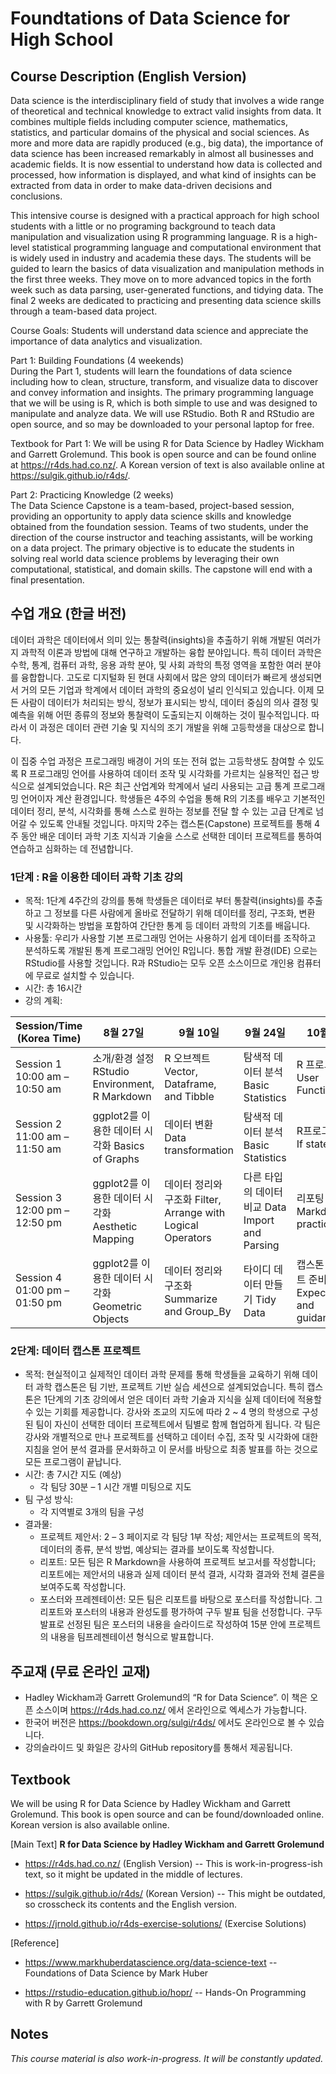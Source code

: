 # Foundtations of Data Science for High School

## Course Description (English Version)

Data science is the interdisciplinary field of study that involves a wide range of theoretical and technical knowledge to extract valid insights from data. It combines multiple fields including computer science, mathematics, statistics, and particular domains of the physical and social sciences. As more and more data are rapidly produced (e.g., big data), the importance of data science has been increased remarkably in almost all businesses and academic fields. It is now essential to understand how data is collected and processed, how information is displayed, and what kind of insights can be extracted from data in order to make data-driven decisions and conclusions.


This intensive course is designed with a practical approach for high school students with a little or no programing background to teach data manipulation and visualization using R programming language. R is a high-level statistical programming language and computational environment that is widely used in industry and academia these days. The students will be guided to learn the basics of data visualization and manipulation methods in the first three weeks. They move on to more advanced topics in the forth week such as data parsing, user-generated functions, and tidying data. The final 2 weeks are dedicated to practicing and presenting data science skills through a team-based data project. 

Course Goals: Students will understand data science and appreciate the importance of data analytics and visualization.

Part 1: Building Foundations (4 weekends)  
During the Part 1, students will learn the foundations of data science including how to clean, structure, transform, and visualize data to discover and convey information and insights. The primary programming language that we will be using is R, which is both simple to use and was designed to manipulate and analyze data. We will use RStudio. Both R and RStudio are open source, and so may be downloaded to your personal laptop for free.

Textbook for Part 1: We will be using R for Data Science by Hadley Wickham and Garrett Grolemund. This book is open source and can be found online at https://r4ds.had.co.nz/. A Korean version of text is also available online at https://sulgik.github.io/r4ds/. 

Part 2: Practicing Knowledge (2 weeks)  
The Data Science Capstone is a team-based, project-based session, providing an opportunity to apply data science skills and knowledge obtained from the foundation session. Teams of two students, under the direction of the course instructor and teaching assistants, will be working on a data project. The primary objective is to educate the students in solving real world data science problems by leveraging their own computational, statistical, and domain skills. The capstone will end with a final presentation.

## 수업 개요 (한글 버전)

데이터 과학은 데이터에서 의미 있는 통찰력(insights)을 추출하기 위해 개발된 여러가지 과학적 이론과 방법에 대해 연구하고 개발하는 융합 분야입니다. 특히 데이터 과학은 수학, 통계, 컴퓨터 과학, 응용 과학 분야, 및 사회 과학의 특정 영역을 포함한 여러 분야를 융합합니다. 고도로 디지털화 된 현대 사회에서 많은 양의 데이터가 빠르게 생성되면서 거의 모든 기업과 학계에서 데이터 과학의 중요성이 널리 인식되고 있습니다. 이제 모든 사람이 데이터가 처리되는 방식, 정보가 표시되는 방식, 데이터 중심의 의사 결정 및 예측을 위해 어떤 종류의 정보와 통찰력이 도출되는지 이해하는 것이 필수적입니다. 따라서 이 과정은 데이터 관련 기술 및 지식의 조기 개발을 위해 고등학생을 대상으로 합니다. 

이 집중 수업 과정은 프로그래밍 배경이 거의 또는 전혀 없는 고등학생도 참여할 수 있도록 R 프로그래밍 언어를 사용하여 데이터 조작 및 시각화를 가르치는 실용적인 접근 방식으로 설계되었습니다. R은 최근 산업계와 학계에서 널리 사용되는 고급 통계 프로그래밍 언어이자 계산 환경입니다. 학생들은 4주의 수업을 통해 R의 기초를 배우고 기본적인 데이터 정리, 분석, 시각화를 통해 스스로 원하는 정보를 전달 할 수 있는 고급 단계로 넘어갈 수 있도록 안내될 것입니다. 마지막 2주는 캡스톤(Capstone) 프로젝트를 통해 4주 동안 배운 데이터 과학 기초 지식과 기술을 스스로 선택한 데이터 프로젝트를 통하여 연습하고 심화하는 데 전념합니다.

### 1단계 : R을 이용한 데이터 과학 기초 강의
- 목적: 1단계 4주간의 강의를 통해 학생들은 데이터로 부터 통찰력(insights)를 추출하고 그 정보를 다른 사람에게 올바로 전달하기 위해 데이터를 정리, 구조화, 변환 및 시각화하는 방법을 포함하여 간단한 통계 등 데이터 과학의 기초를 배웁니다. 
- 사용툴: 우리가 사용할 기본 프로그래밍 언어는 사용하기 쉽게 데이터를 조작하고 분석하도록 개발된 통계 프로그래밍 언어인 R입니다. 통합 개발 환경(IDE) 으로는RStudio를 사용할 것입니다. R과 RStudio는 모두 오픈 소스이므로 개인용 컴퓨터에 무료로 설치할 수 있습니다.
- 시간: 총 16시간
- 강의 계획:   

|     Session/Time     (Korea Time)    	|     8월 27일    	|     9월 10일    	|     9월 24일    	|     10월 8일    	|
|---	|---	|---	|---	|---	|
|     Session   1     10:00   am – 10:50 am    	|     소개/환경   설정     RStudio   Environment,     R   Markdown    	|     R 오브젝트     Vector,   Dataframe, and Tibble    	|     탐색적 데이터 분석     Basic Statistics    	|     R 프로그래밍     User   Functions    	|
|     Session   2     11:00   am – 11:50 am    	|     ggplot2를   이용한 데이터   시각화 Basics of   Graphs    	|     데이터 변환     Data   transformation    	|     탐색적 데이터 분석     Basic Statistics    	|     R프로그래밍     If   statement    	|
|     Session   3     12:00   pm – 12:50 pm    	|     ggplot2를   이용한 데이터   시각화     Aesthetic   Mapping    	|     데이터 정리와   구조화      Filter,   Arrange with Logical Operators    	|     다른 타입의   데이터 비교     Data   Import and Parsing    	|     리포팅     R   Markdown practice    	|
|     Session   4     01:00   pm – 01:50 pm    	|     ggplot2를   이용한 데이터   시각화     Geometric   Objects    	|     데이터 정리와   구조화      Summarize   and Group_By    	|     타이디 데이터   만들기     Tidy   Data    	|     캡스톤 프로젝트   준비     Expectations   and guidance    	|


### 2단계: 데이터 캡스톤 프로젝트

- 목적:  현실적이고 실제적인 데이터 과학 문제를 통해 학생들을 교육하기 위해 데이터 과학 캡스톤은 팀 기반, 프로젝트 기반 실습 세션으로 설계되었습니다. 특히 캡스톤은 1단계의 기초 강의에서 얻은 데이터 과학 기술과 지식을 실제 데이터에 적용할 수 있는 기회를 제공합니다. 강사와 조교의 지도에 따라 2 ~ 4 명의 학생으로 구성된 팀이 자신이 선택한 데이터 프로젝트에서 팀별로 함께 협업하게 됩니다. 각 팀은 강사와 개별적으로 만나 프로젝트를 선택하고 데이터 수집, 조작 및 시각화에 대한 지침을 얻어 분석 결과를 문서화하고 이 문서를 바탕으로 최종 발표를 하는 것으로 모든 프로그램이 끝납니다.
- 시간: 총 7시간 지도 (예상)
    - 각 팀당 30분 – 1 시간 개별 미팅으로 지도
- 팀 구성 방식:
    - 각 지역별로 3개의 팀을 구성
- 결과물:
    - 프로젝트 제안서: 2 – 3 페이지로 각 팀당 1부 작성; 제안서는 프로젝트의 목적, 데이터의 종류, 분석 방법, 예상되는 결과를 보이도록 작성합니다.
    - 리포트: 모든 팀은 R  Markdown을 사용하여 프로젝트 보고서를 작성합니다; 리포트에는 제안서의 내용과 실제 데이터 분석 결과, 시각화 결과와 전체 결론을 보여주도록 작성합니다.
    - 포스터와 프레젠테이션: 모든 팀은 리포트를 바탕으로 포스터를 작성합니다. 그 리포트와 포스터의 내용과 완성도를 평가하여 구두 발표 팀을 선정합니다. 구두 발표로 선정된 팀은 포스터의 내용을 슬라이드로 작성하여 15분 안에 프로젝트의 내용을 팀프레젠테이션 형식으로 발표합니다. 

## 주교재 (무료 온라인 교재)
- Hadley Wickham과 Garrett Grolemund의 “R for Data Science”. 이 책은 오픈 소스이며 https://r4ds.had.co.nz/ 에서 온라인으로 엑세스가 가능합니다. 
- 한국어 버전은 https://bookdown.org/sulgi/r4ds/ 에서도 온라인으로 볼 수 있습니다.
- 강의슬라이드 및 화일은 강사의 GitHub repository를 통해서 제공됩니다.

## Textbook

We will be using R for Data Science by Hadley Wickham and Garrett Grolemund. This book is open source and can be found/downloaded online. Korean version is also available online.
  
[Main Text] __R for Data Science by Hadley Wickham and Garrett Grolemund__

- https://r4ds.had.co.nz/ (English Version) -- This is work-in-progress-ish text, so it might be updated in the middle of lectures.

- https://sulgik.github.io/r4ds/ (Korean Version) -- This might be outdated, so crosscheck its contents and the English version.
  
- https://jrnold.github.io/r4ds-exercise-solutions/ (Exercise Solutions)

[Reference] 

- https://www.markhuberdatascience.org/data-science-text -- Foundations of Data Science by Mark Huber
   
- https://rstudio-education.github.io/hopr/ -- Hands-On Programming with R by Garrett Grolemund  
  

## Notes
*This course material is also work-in-progress. It will be constantly updated.*
